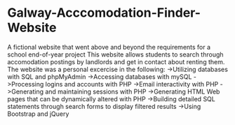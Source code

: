 # Galway-Acccomodation-Finder-Website
A fictional website that went above and beyond the requirements for a school end-of-year project
This website allows students to search through accomodation postings by landlords and get in contact about renting them.
The website was a personal excercise in the following:
->Utilizing databases with SQL and phpMyAdmin
->Accessing databases with mySQL
->Processing logins and accounts with PHP
->Email interactivity with PHP
->Generating and maintaining sessions with PHP
->Generating HTML Web pages that can be dynamically altered with PHP
->Building detailed SQL statements through search forms to display filtered results
->Using Bootstrap and jQuery
